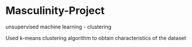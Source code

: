 # Masculinity-Project
unsupervised machine learning - clustering

Used k-means clustering algorithm to obtain characteristics of the dataset
